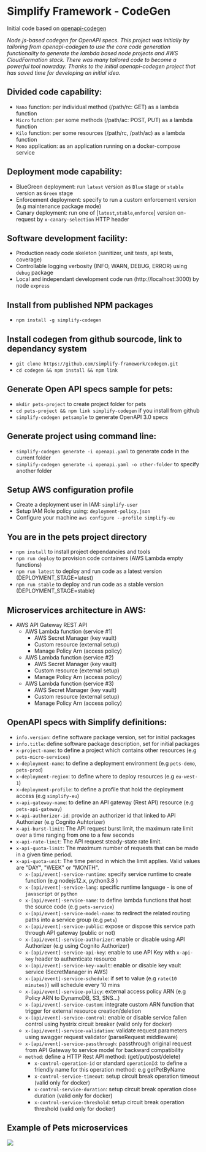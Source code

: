 # Simplify Framework - CodeGen
  
Initial code based on [openapi-codegen](https://github.com/Mermade/openapi-codegen)

*Node.js-based codegen for OpenAPI specs. This project was initially by tailoring from openapi-codegen to use the core code generation functionality to generate the lambda based node projects and AWS CloudFormation stack. There was many tailored code to become a powerful tool nowaday. Thanks to the initial openapi-codegen project that has saved time for developing an initial idea.*

## Divided code capability:
- `Nano` function: per individual method (/path/rc: GET) as a lambda function
- `Micro` function: per some methods (/path/ac: POST, PUT) as a lambda function
- `Kilo` function: per some resources (/path/rc, /path/ac) as a lambda function
- `Mono` application: as an application running on a docker-compose service

## Deployment mode capability:
- BlueGreen deployment: run `latest` version as `Blue` stage or `stable` version as `Green` stage
- Enforcement deployment: specify to run a custom enforcement version (e.g maintenance package mode)
- Canary deployment: run one of [`latest`,`stable`,`enforce`] version on-request by `x-canary-selection` HTTP header

## Software development facility:
- Production ready code skeleton (sanitizer, unit tests, api tests, coverage)
- Controllable logging verbosity (INFO, WARN, DEBUG, ERROR) using `debug` package
- Local and independant development code run (http://localhost:3000) by node `express`

## Install from published NPM packages
- `npm install -g simplify-codegen`

## Install codegen from github sourcode, link to dependancy system
- `git clone https://github.com/simplify-framework/codegen.git`
- `cd codegen && npm install && npm link`

## Generate Open API specs sample for pets:
- `mkdir pets-project` to create project folder for pets
- `cd pets-project && npm link simplify-codegen` if you install from github
- `simplify-codegen petsample` to generate OpenAPI 3.0 specs

## Generate project using command line:
- `simplify-codegen generate -i openapi.yaml` to generate code in the current folder
- `simplify-codegen generate -i openapi.yaml -o other-folder` to specify another folder

## Setup AWS configuration profile
- Create a deployment user in IAM: `simplify-user`
- Setup IAM Role policy using: `deployment-policy.json`
- Configure your machine `aws configure --profile simplify-eu`

## You are in the pets project directory
- `npm install` to install project dependancies and tools
- `npm run deploy` to provision code containers (AWS Lambda empty functions)
- `npm run latest` to deploy and run code as a latest version (DEPLOYMENT_STAGE=latest)
- `npm run stable` to deploy and run code as a stable version (DEPLOYMENT_STAGE=stable)

## Microservices architecture in AWS:
+ AWS API Gateway REST API
  + AWS Lambda function   (service #1)
    - AWS Secret Manager  (key vault)
    - Custom resource     (external setup)
    - Manage Policy Arn   (access policy)
  + AWS Lambda function   (service #2)
    - AWS Secret Manager  (key vault)
    - Custom resource     (external setup)
    - Manage Policy Arn   (access policy)
  + AWS Lambda function   (service #3)
    - AWS Secret Manager  (key vault)
    - Custom resource     (external setup)
    - Manage Policy Arn   (access policy)

## OpenAPI specs with Simplify definitions:
- `info.version`: define software package version, set for initial packages
- `info.title`: define software package description, set for initial packages
- `x-project-name`: to define a project which contains other resources (e.g `pets-micro-services`)
- `x-deployment-name`: to define a deployment environment (e.g `pets-demo`, `pets-prod`)
- `x-deployment-region`: to define where to deploy resources (e.g `eu-west-1`)
- `x-deployment-profile`: to define a profile that hold the deployment access (e.g `simplify-eu`)
- `x-api-gateway-name`: to define an API gateway (Rest API) resource (e.g `pets-api-gateway`)
- `x-api-authorizer-id`: provide an authorizer id that linked to API Authorizer (e.g Cognito Auhtorizer)
- `x-api-burst-limit`: The API request burst limit, the maximum rate limit over a time ranging from one to a few seconds
- `x-api-rate-limit`: The API request steady-state rate limit.
- `x-api-quota-limit`: The maximum number of requests that can be made in a given time period.
- `x-api-quota-unit`: The time period in which the limit applies. Valid values are "DAY", "WEEK" or "MONTH".
  - `x-[api/event]-service-runtime`: specify service runtime to create function (e.g nodejs12.x, python3.8 )
  - `x-[api/event]-service-lang`: specific runtime language - is one of `javascript` or `python`
  - `x-[api/event]-service-name`: to define lambda functions that host the source code (e.g `pets-service`)
  - `x-[api/event]-service-model-name`: to redirect the related routing paths into a service group (e.g `pets`)
  - `x-[api/event]-service-public`: expose or dispose this service path through API gateway (public or not)
  - `x-[api/event]-service-authorizer`: enable or disable using API Authorizer (e.g using Cognito Authorizer)
  - `x-[api/event]-service-api-key`: enable to use API Key with `x-api-key` header to authenticate resource
  - `x-[api/event]-service-key-vault`: enable or disable key vault service (SecretManager in AWS)
  - `x-[api/event]-service-schedule`: if set to value (e.g `rate(10 minutes)`) will schedule every 10 mins
  - `x-[api/event]-service-policy`: external access policy ARN (e.g Policy ARN to DynamoDB, S3, SNS...)
  - `x-[api/event]-service-custom`: integrate custom ARN function that trigger for external resource creation/deletion
  - `x-[api/event]-service-control`: enable or disable service fallen control using hystrix circuit breaker (valid only for docker)
  - `x-[api/event]-service-validation`: validate request parameters using swagger request validator (parseRequest middleware)
  - `x-[api/event]-service-passthrough`: passthrough original request from API Gateway to service model for backward compatibility
  - `method`: define a HTTP Rest API method: (get/put/post/delete)
    - `x-control-operation-id` or standard `operationId`: to define a friendly name for this operation method: e.g getPetByName
    - `x-control-service-timeout`: setup circuit break operation timeout (valid only for docker)
    - `x-control-service-duration`: setup circuit break operation close duration (valid only for docker)
    - `x-control-service-threshold`: setup circuit break operation threshold (valid only for docker)

## Example of Pets microservices

[![](https://mermaid.ink/img/eyJjb2RlIjoic3RhdGVEaWFncmFtXG4gIFsqXSAtLT4gYXBpR2F0ZXdheVJlc3RhcGlOYW1lXG4gICAgYXBpR2F0ZXdheVJlc3RhcGlOYW1lIC0tPiBmdW5jdGlvbkZvclBldHNcbiAgICBhcGlHYXRld2F5UmVzdGFwaU5hbWUgLS0-IGZ1bmN0aW9uRm9yUGVvcGxlXG4gICAgYXBpR2F0ZXdheVJlc3RhcGlOYW1lIC0tPiBmdW5jdGlvbkZvckJ5UGV0c1xuICAgIGFwaUdhdGV3YXlSZXN0YXBpTmFtZSAtLT4gZXZlbnRGdW5jdGlvbkZvclBldHNcbiAgICBcbiAgICBmdW5jdGlvbkZvckJ5UGV0czogU2lndjQgSUFNXG4gICAgZnVuY3Rpb25Gb3JQZW9wbGU6IENvZ25pdG8gQXV0aG9yaXplclxuICAgIGZ1bmN0aW9uRm9yUGV0czogU2lndjQgSUFNXG4gICAgZXZlbnRGdW5jdGlvbkZvclBldHM6IFNpZ3Y0IElBTVxuXG4gICAgZnVuY3Rpb25Gb3JCeVBldHMgLS0-IGZ1bmN0aW9uX2hhbmRsZXI6IC9zaG9wcGluZy9wZXRzXG4gICAgZXZlbnRGdW5jdGlvbkZvclBldHMgLS0-IGV2ZW50X2hhbmRsZXI6IC9ldmVudHMvZmVlZC1wZXRzXG4gICAgZXZlbnRfaGFuZGxlciAtLT4gZXZlbnRfaGFuZGxlcjogc2NoZWR1bGVkIGJ5IHJhdGUoMSBkYXlzKVxuXG4gICAgZnVuY3Rpb25Gb3JQZXRzIC0tPiBjcmVhdGVQZXQ6IFBPU1QgL3BldHNcbiAgICBmdW5jdGlvbkZvclBldHMgLS0-IGdldFBldHM6IEdFVCAvcGV0c1xuICAgIGZ1bmN0aW9uRm9yUGV0cyAtLT4gdXBkYXRlUGV0OiBQVVQgL3BldHMve2lkfVxuXG4gICAgZnVuY3Rpb25Gb3JQZW9wbGUgLS0-IGxpbmtQZXRUb1BlcnNvbjogUE9TVCAvcGVvcGxlL3BldHNcbiAgICBmdW5jdGlvbkZvclBlb3BsZSAtLT4gY3JlYXRlUGVvcGxlOiBQT1NUIC9wZW9wbGVcbiAgICBmdW5jdGlvbkZvclBlb3BsZSAtLT4gZ2V0UGVvcGxlOiBHRVQgL3Blb3BsZVxuICAgIGZ1bmN0aW9uRm9yUGVvcGxlIC0tPiBwdXRQZW9wbGU6IFBVVCAvcGVvcGxlL3tpZH1cbiAgXG4gICAgZnVuY3Rpb25faGFuZGxlciAtLT4gU2hvcHBpbmdDYXJ0c1xuICAgIGV2ZW50X2hhbmRsZXIgLS0-IEZlZWRKb2JzXG5cbiAgICBjcmVhdGVQZXQgLS0-IFBldHNUYWJsZVxuICAgIGdldFBldHMgLS0-IFBldHNUYWJsZVxuICAgIHVwZGF0ZVBldCAtLT4gUGV0c1RhYmxlXG4gICAgY3JlYXRlUGVvcGxlIC0tPiBQZW9wbGVUYWJsZVxuXG4gICAgbGlua1BldFRvUGVyc29uIC0tPiBQZW9wbGVQZXRzVGFibGVcbiAgICBnZXRQZW9wbGUgLS0-IFBlb3BsZVRhYmxlXG4gICAgcHV0UGVvcGxlIC0tPiBQZW9wbGVUYWJsZVxuXHRcdFx0XHRcdCIsIm1lcm1haWQiOnsidGhlbWUiOiJkZWZhdWx0In0sInVwZGF0ZUVkaXRvciI6ZmFsc2V9)](https://mermaid-js.github.io/mermaid-live-editor/#/edit/eyJjb2RlIjoic3RhdGVEaWFncmFtXG4gIFsqXSAtLT4gYXBpR2F0ZXdheVJlc3RhcGlOYW1lXG4gICAgYXBpR2F0ZXdheVJlc3RhcGlOYW1lIC0tPiBmdW5jdGlvbkZvclBldHNcbiAgICBhcGlHYXRld2F5UmVzdGFwaU5hbWUgLS0-IGZ1bmN0aW9uRm9yUGVvcGxlXG4gICAgYXBpR2F0ZXdheVJlc3RhcGlOYW1lIC0tPiBmdW5jdGlvbkZvckJ5UGV0c1xuICAgIGFwaUdhdGV3YXlSZXN0YXBpTmFtZSAtLT4gZXZlbnRGdW5jdGlvbkZvclBldHNcbiAgICBcbiAgICBmdW5jdGlvbkZvckJ5UGV0czogU2lndjQgSUFNXG4gICAgZnVuY3Rpb25Gb3JQZW9wbGU6IENvZ25pdG8gQXV0aG9yaXplclxuICAgIGZ1bmN0aW9uRm9yUGV0czogU2lndjQgSUFNXG4gICAgZXZlbnRGdW5jdGlvbkZvclBldHM6IFNpZ3Y0IElBTVxuXG4gICAgZnVuY3Rpb25Gb3JCeVBldHMgLS0-IGZ1bmN0aW9uX2hhbmRsZXI6IC9zaG9wcGluZy9wZXRzXG4gICAgZXZlbnRGdW5jdGlvbkZvclBldHMgLS0-IGV2ZW50X2hhbmRsZXI6IC9ldmVudHMvZmVlZC1wZXRzXG4gICAgZXZlbnRfaGFuZGxlciAtLT4gZXZlbnRfaGFuZGxlcjogc2NoZWR1bGVkIGJ5IHJhdGUoMSBkYXlzKVxuXG4gICAgZnVuY3Rpb25Gb3JQZXRzIC0tPiBjcmVhdGVQZXQ6IFBPU1QgL3BldHNcbiAgICBmdW5jdGlvbkZvclBldHMgLS0-IGdldFBldHM6IEdFVCAvcGV0c1xuICAgIGZ1bmN0aW9uRm9yUGV0cyAtLT4gdXBkYXRlUGV0OiBQVVQgL3BldHMve2lkfVxuXG4gICAgZnVuY3Rpb25Gb3JQZW9wbGUgLS0-IGxpbmtQZXRUb1BlcnNvbjogUE9TVCAvcGVvcGxlL3BldHNcbiAgICBmdW5jdGlvbkZvclBlb3BsZSAtLT4gY3JlYXRlUGVvcGxlOiBQT1NUIC9wZW9wbGVcbiAgICBmdW5jdGlvbkZvclBlb3BsZSAtLT4gZ2V0UGVvcGxlOiBHRVQgL3Blb3BsZVxuICAgIGZ1bmN0aW9uRm9yUGVvcGxlIC0tPiBwdXRQZW9wbGU6IFBVVCAvcGVvcGxlL3tpZH1cbiAgXG4gICAgZnVuY3Rpb25faGFuZGxlciAtLT4gU2hvcHBpbmdDYXJ0c1xuICAgIGV2ZW50X2hhbmRsZXIgLS0-IEZlZWRKb2JzXG5cbiAgICBjcmVhdGVQZXQgLS0-IFBldHNUYWJsZVxuICAgIGdldFBldHMgLS0-IFBldHNUYWJsZVxuICAgIHVwZGF0ZVBldCAtLT4gUGV0c1RhYmxlXG4gICAgY3JlYXRlUGVvcGxlIC0tPiBQZW9wbGVUYWJsZVxuXG4gICAgbGlua1BldFRvUGVyc29uIC0tPiBQZW9wbGVQZXRzVGFibGVcbiAgICBnZXRQZW9wbGUgLS0-IFBlb3BsZVRhYmxlXG4gICAgcHV0UGVvcGxlIC0tPiBQZW9wbGVUYWJsZVxuXHRcdFx0XHRcdCIsIm1lcm1haWQiOnsidGhlbWUiOiJkZWZhdWx0In0sInVwZGF0ZUVkaXRvciI6ZmFsc2V9)


